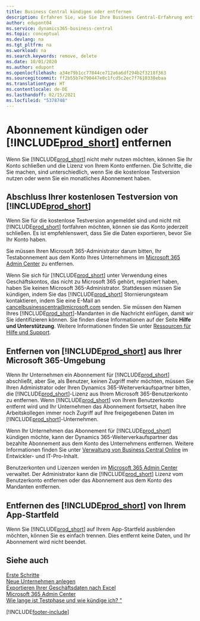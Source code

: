 ```yaml
---
title: Business Central kündigen oder entfernen
description: Erfahren Sie, wie Sie Ihre Business Central-Erfahrung entfernen oder löschen, wenn Sie ein Testabonnement haben oder wenn Sie ein kostenpflichtiges Abonnement haben.
author: edupont04
ms.service: dynamics365-business-central
ms.topic: conceptual
ms.devlang: na
ms.tgt_pltfrm: na
ms.workload: na
ms.search.keywords: remove, delete
ms.date: 10/01/2020
ms.author: edupont
ms.openlocfilehash: a34e79b1cc77844ce712a6a6df294b2f3218f363
ms.sourcegitcommit: ff2b55b7e790447e0c1fcd5c2ec7f7610338ebaa
ms.translationtype: HT
ms.contentlocale: de-DE
ms.lasthandoff: 02/15/2021
ms.locfileid: "5378748"
---
```

# <a name="unsubscribe-or-remove-prod_short"></a>Abonnement kündigen oder [!INCLUDE[prod_short](includes/prod_short.md)] entfernen

Wenn Sie [!INCLUDE[prod_short](includes/prod_short.md)] nicht mehr nutzen möchten, können Sie Ihr Konto schließen und die Lizenz von Ihrem Konto entfernen. Die Schritte, die Sie machen, sind unterschiedlich, wenn Sie die kostenlose Testversion nutzen oder wenn Sie ein monatliches Abonnement haben.  

## <a name="closing-your-free-trial-of-prod_short"></a>Abschluss Ihrer kostenlosen Testversion von [!INCLUDE[prod_short](includes/prod_short.md)]

Wenn Sie für die kostenlose Testversion angemeldet sind und nicht mit [!INCLUDE[prod_short](includes/prod_short.md)] fortfahren möchten, können sie das Konto jederzeit schließen. Es ist empfehlenswert, dass Sie die Daten exportieren, bevor Sie Ihr Konto haben. 

Sie müssen Ihren Microsoft 365-Administrator darum bitten, Ihr Testabonnement aus dem Konto Ihres Unternehmens im [Microsoft 365 Admin Center](https://admin.microsoft.com/) zu entfernen.  

Wenn Sie sich für [!INCLUDE[prod_short](includes/prod_short.md)] unter Verwendung eines Geschäftskontos, das nicht zu Microsoft 365 gehört, registriert haben, haben Sie keinen Microsoft 365-Administrator. Stattdessen müssen Sie kündigen, indem Sie das [!INCLUDE[prod_short](includes/prod_short.md)] Stornierungsteam kontaktieren, indem Sie eine E-Mail an [cancelbusinesscentra@microsoft.com](mailto:cancelbusinesscentra@microsoft.com) senden. Sie müssen den Namen Ihres [!INCLUDE[prod_short](includes/prod_short.md)]-Mandanten in die Nachricht einfügen, damit wir Sie identifizieren können. Sie finden diese Informationen auf der Seite **Hilfe und Unterstützung**. Weitere Informationen finden Sie unter [Ressourcen für Hilfe und Support](product-help-and-support.md).  

## <a name="unsubscribing-by-removing-prod_short-from-your-microsoft-365-experience"></a>Entfernen von [!INCLUDE[prod_short](includes/prod_short.md)] aus Ihrer Microsoft 365-Umgebung

Wenn Ihr Unternehmen ein Abonnement für [!INCLUDE[prod_short](includes/prod_short.md)] abschließt, aber Sie, als Benutzer, keinen Zugriff mehr möchten, müssen Sie Ihren Administrator oder Ihren Dynamics 365-Weiterverkaufspartner bitten, die [!INCLUDE[prod_short](includes/prod_short.md)]-Lizenz aus Ihrem Microsoft 365-Benutzerkonto zu entfernen. Wenn [!INCLUDE[prod_short](includes/prod_short.md)] von Ihrem Benutzerkonto entfernt wird und Ihr Unternehmen das Abonnement fortsetzt, haben Ihre Arbeitskollegen immer noch Zugriff auf Ihre freigegebenen Daten im [!INCLUDE[prod_short](includes/prod_short.md)]-Unternehmen.  

Wenn Ihr Unternehmen das Abonnement für [!INCLUDE[prod_short](includes/prod_short.md)] kündigen möchte, kann der Dynamics 365-Weiterverkaufspartner das bezahlte Abonnement aus dem Konto des Unternehmens entfernen. Weitere Informationen finden Sie unter [Verwaltung von Business Central Online](/dynamics365/business-central/dev-itpro/administration/tenant-administration) im Entwickler- und IT-Pro-Inhalt.  

Benutzerkonten und Lizenzen werden im [Microsoft 365 Admin Center](https://admin.microsoft.com/) verwaltet. Der Administrator kann die [!INCLUDE[prod_short](includes/prod_short.md)] Lizenz vom Benutzerkonto entfernen oder das Abonnement aus dem Konto des Mandanten entfernen.  

## <a name="removing-prod_short-from-your-app-launcher"></a>Entfernen des [!INCLUDE[prod_short](includes/prod_short.md)] von Ihrem App-Startfeld
Wenn Sie [!INCLUDE[prod_short](includes/prod_short.md)] auf Ihrem App-Startfeld ausblenden möchten, können Sie es einfach trennen. Dies entfernt keine Daten, und Ihr Abonnement wird nicht beendet.  

## <a name="see-also"></a>Siehe auch
[Erste Schritte](product-get-started.md)  
[Neue Unternehmen anlegen](about-new-company.md)  
[Exportieren Ihrer Geschäftsdaten nach Excel](about-export-data.md)  
[Microsoft 365 Admin Center](https://admin.microsoft.com/)  
[Wie lange ist Testphase und wie kündige ich? "](https://community.dynamics.com/business/b/financials/archive/2016/11/28/how-long-is-the-trial-period-and-how-do-i-cancel)  


[!INCLUDE[footer-include](includes/footer-banner.md)]